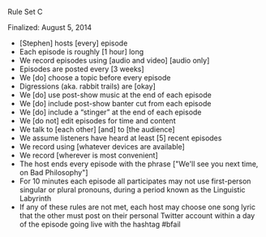 Rule Set C

Finalized: August 5, 2014

* [Stephen] hosts [every] episode
* Each episode is roughly [1 hour] long
* We record episodes using [audio and video] [audio only]
* Episodes are posted every [3 weeks]
* We [do] choose a topic before every episode
* Digressions (aka. rabbit trails) are [okay]
* We [do] use post-show music at the end of each episode
* We [do] include post-show banter cut from each episode
* We [do] include a “stinger” at the end of each episode
* We [do not] edit episodes for time and content
* We talk to [each other] [and] to [the audience]
* We assume listeners have heard at least [5] recent episodes
* We record using [whatever devices are available]
* We record [wherever is most convenient]
* The host ends every episode with the phrase ["We'll see you next time, on Bad Philosophy"]
* For 10 minutes each episode all participates may not use first-person singular or plural pronouns, during a period known as the Linguistic Labyrinth
* If any of these rules are not met, each host may choose one song lyric that the other must post on their personal Twitter account within a day of the episode going live with the hashtag #bfail
